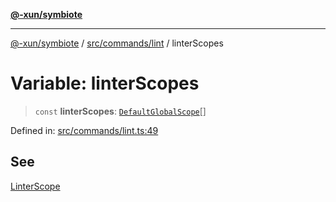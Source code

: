 [**@-xun/symbiote**](../../../../README.md)

***

[@-xun/symbiote](../../../../README.md) / [src/commands/lint](../README.md) / linterScopes

# Variable: linterScopes

> `const` **linterScopes**: [`DefaultGlobalScope`](../../../configure/enumerations/DefaultGlobalScope.md)[]

Defined in: [src/commands/lint.ts:49](https://github.com/Xunnamius/symbiote/blob/50bd26ba580f69a990fc1f7bdf0f09da69c3cfeb/src/commands/lint.ts#L49)

## See

[LinterScope](../../../configure/enumerations/DefaultGlobalScope.md)
